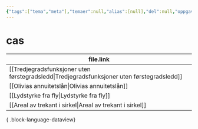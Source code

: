 ```yaml
---
{"tags":["tema","meta"],"temaer":null,"alias":[null],"del":null,"oppgave":null,"fag":null,"eksamen":null,"dg-publish":true,"title":"cas","date":"2023-06-01","modified":"2023-06-01","permalink":"/temaer/cas/","dgPassFrontmatter":true}
---
```



# cas
| file.link                                                                                     |
| --------------------------------------------------------------------------------------------- |
| [[Tredjegradsfunksjoner uten førstegradsledd\|Tredjegradsfunksjoner uten førstegradsledd]] |
| [[Olivias annuitetslån\|Olivias annuitetslån]]                                             |
| [[Lydstyrke fra fly\|Lydstyrke fra fly]]                                                   |
| [[Areal av trekant i sirkel\|Areal av trekant i sirkel]]                                   |

{ .block-language-dataview}
